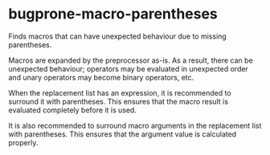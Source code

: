 # bugprone-macro-parentheses

Finds macros that can have unexpected behaviour due to missing
parentheses.

Macros are expanded by the preprocessor as-is. As a result, there can be
unexpected behaviour; operators may be evaluated in unexpected order and
unary operators may become binary operators, etc.

When the replacement list has an expression, it is recommended to
surround it with parentheses. This ensures that the macro result is
evaluated completely before it is used.

It is also recommended to surround macro arguments in the replacement
list with parentheses. This ensures that the argument value is
calculated properly.
